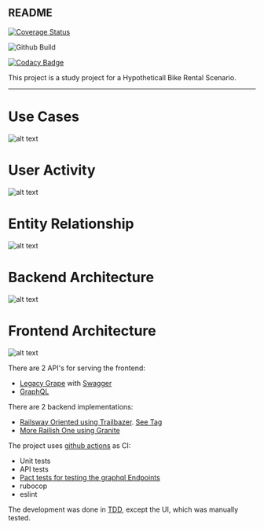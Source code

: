 README
--------

[![Coverage Status](https://coveralls.io/repos/github/orbanbotond/ReactBikes/badge.svg?branch=master)](https://coveralls.io/github/orbanbotond/ReactBikes?branch=master)

![Github Build](https://github.com/orbanbotond/ReactBikes/actions/workflows/main.yml/badge.svg)

[![Codacy Badge](https://api.codacy.com/project/badge/Grade/7ca05ca537e84d9f8273eeb15ab245c8)](https://www.codacy.com/manual/orbanbotond/ReactBikes?utm_source=github.com&amp;utm_medium=referral&amp;utm_content=orbanbotond/ReactBikes&amp;utm_campaign=Badge_Grade)

This project is a study project for a Hypotheticall Bike Rental Scenario. 

---
 Use Cases
==========

![alt text](http://www.plantuml.com/plantuml/proxy?cache=no&src=https://raw.githubusercontent.com/orbanbotond/ReactBikes/master/diagrams/use_cases.puml)

User Activity
=============
![alt text](http://www.plantuml.com/plantuml/proxy?cache=no&src=https://raw.githubusercontent.com/orbanbotond/ReactBikes/master/diagrams/user_activity.puml)

Entity Relationship
=============
![alt text](http://www.plantuml.com/plantuml/proxy?cache=no&src=https://raw.githubusercontent.com/orbanbotond/ReactBikes/master/diagrams/entity_relationship.puml)

Backend Architecture
=============
![alt text](http://www.plantuml.com/plantuml/proxy?cache=no&src=https://raw.githubusercontent.com/orbanbotond/ReactBikes/master/diagrams/back_end_architecture.puml)

Frontend Architecture
=============
![alt text](http://www.plantuml.com/plantuml/proxy?cache=no&src=https://raw.githubusercontent.com/orbanbotond/ReactBikes/master/diagrams/front_end_architecture.puml)

There are 2 API's for serving the frontend:
- [Legacy Grape](https://github.com/ruby-grape/grape) with [Swagger](https://github.com/ruby-grape/grape-swagger)
- [GraphQL](https://graphql-ruby.org)

There are 2 backend implementations:
- [Railsway Oriented using Trailbazer](https://github.com/orbanbotond/ReactBikes/tree/V1.15-trailblazer). [See Tag](https://github.com/orbanbotond/ReactBikes/tree/V1.15-trailblazer)
- [More Railish One using Granite](https://github.com/toptal/granite)

The project uses [github actions](https://github.com/features/actions) as CI:
- Unit tests
- API tests
- [Pact tests for testing the graphql Endpoints](https://docs.pact.io)
- rubocop
- eslint

The development was done in [TDD](https://en.wikipedia.org/wiki/Test-driven_development), except the UI, which was manually tested.
